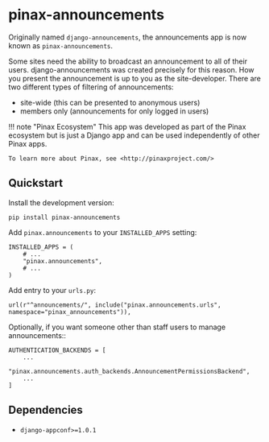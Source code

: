 # pinax-announcements

Originally named `django-announcements`, the announcements app is now known as `pinax-announcements`.

Some sites need the ability to broadcast an announcement to all of their
users. django-announcements was created precisely for this reason. How you
present the announcement is up to you as the site-developer. There are two
different types of filtering of announcements:

 * site-wide (this can be presented to anonymous users)
 * members only (announcements for only logged in users)

!!! note "Pinax Ecosystem"
    This app was developed as part of the Pinax ecosystem but is just a Django app
    and can be used independently of other Pinax apps.
    
    To learn more about Pinax, see <http://pinaxproject.com/>


## Quickstart

Install the development version:

    pip install pinax-announcements

Add `pinax.announcements` to your `INSTALLED_APPS` setting:

    INSTALLED_APPS = (
        # ...
        "pinax.announcements",
        # ...
    )

Add entry to your `urls.py`:

    url(r"^announcements/", include("pinax.announcements.urls", namespace="pinax_announcements")),


Optionally, if you want someone other than staff users to manage announcements::

    AUTHENTICATION_BACKENDS = [
        ...
        "pinax.announcements.auth_backends.AnnouncementPermissionsBackend",
        ...
    ]

## Dependencies

* `django-appconf>=1.0.1`



